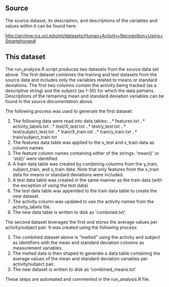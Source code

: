 ## Source

The source dataset, its description, and descriptions of the variables and values within it can be found here:

http://archive.ics.uci.edu/ml/datasets/Human+Activity+Recognition+Using+Smartphones#

## This dataset

The run_analysis.R script produces two datasets from the source data set above.  The first dataset combines the training and test datasets from the source data and includes only the variables related to means or standard deviations.  The first two columns contain the activity being tracked (as a descriptive string) and the subject (as 1-30) for which the data pertains.  Descriptions of the remaining mean and standard deviation variables can be found in the source documentation above.

The following process was used to generate the first dataset:

1. The following data were read into data tables: 
..* features.txt
..* activity_labels.txt
..* test/X_test.txt
..* test/y_test.txt
..* test/subject_test.txt
..* train/X_train.txt
..* train/y_train.txt
..* train/subject_train.txt
2. The features data table was applied to the x_test and x_train data as column names
3. The feature column names containing either of the strings: 'mean()' or 'std()' were identified
4. A train data table was created by combining columns from the y_train, subject_train, and x_train data.  Note that only features from the x_train data for means or standard deviations were included.
5. A test data table was created in the same manner as the train data (with the exception of using the test data)
6. The test data table was appended to the train data table to create the new dataset.
7. The activity column was updated to use the activity names from the activity_labels file.
8. The new data table is written to disk as 'combined.txt'.

The second dataset leverages the first and stores the average values per activity/subject pair.  It was created using the following process:

1. The combined dataset above is "melted" using the activity and subject as identifiers with the mean and standard deviation columns as measurement variables.
2. The melted data is then shaped to generate a data table containing the average values of the mean and standard deviation variables per activity/subject pair.
3. The new dataset is written to disk as 'combined_means.txt'

These steps are automated and commented in the run_analysis.R file.
